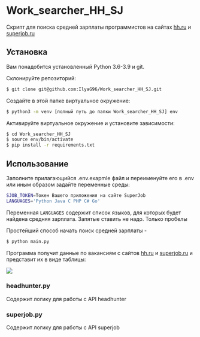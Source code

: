 # Work_searcher_HH_SJ
Скрипт для поиска средней зарплаты программистов на сайтах [hh.ru](https://hh.ru) и [superjob.ru](https://www.superjob.ru)
## Установка
Вам понадобится установленный Python 3.6-3.9 и git.

Склонируйте репозиторий:
```bash
$ git clone git@github.com:IlyaG96/Work_searcher_HH_SJ.git
```

Создайте в этой папке виртуальное окружение:
```bash
$ python3 -m venv [полный путь до папки Work_searcher_HH_SJ] env
```

Активируйте виртуальное окружение и установите зависимости:
```bash
$ cd Work_searcher_HH_SJ
$ source env/bin/activate
$ pip install -r requirements.txt
```
## Использование
Заполните прилагающийся .env.exapmle файл и переименуйте его в .env или иным образом задайте переменные среды:

```bash
SJOB_TOKEN=Токен Вашего приложения на сайте SuperJob
LANGUAGES='Python Java C PHP C# Go'
```
Переменная `LANGUAGES` содержит список языков, для которых будет найдена средняя зарплата. Запятые ставить не надо. Только пробелы

Простейший способ начать поиск средней зарплаты - 
```bash
$ python main.py
```
Программа получит данные по вакансиям с сайтов [hh.ru](hh.ru) и [superjob.ru](superjob.ru) и представит их в виде таблицы:

![](https://downloader.disk.yandex.ru/preview/9d7cb2350e69a64ce5b5bd38653befebab22977d3497486ccdd7d42b41dffa0a/61a70313/aiK_p35wptpfeBleZFkIbcGTbmx8tm2WQyXkxReSpPUATwBE7osJB0J4Akycf2TJJHynJtbni52cRJjF8j4nzA%3D%3D?uid=0&filename=%D0%A1%D0%BD%D0%B8%D0%BC%D0%BE%D0%BA%20%D1%8D%D0%BA%D1%80%D0%B0%D0%BD%D0%B0%202021-12-01%20%D0%B2%2012.03.22.png&disposition=inline&hash=&limit=0&content_type=image%2Fpng&owner_uid=0&tknv=v2&size=512x512)

### headhunter.py
Содержит логику для работы с API headhunter

### superjob.py
Содержит логику для работы с API superjob
